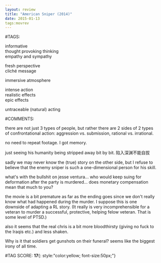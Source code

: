 ```yaml
---  
layout: review  
title: "American Sniper (2014)"  
date: 2015-01-13  
tags:movrev  
---  
```

  
#TAGS:  
  
informative  
thought provoking thinking  
empathy and sympathy  
  
fresh perspective  
cliché message  
  
immersive atmosphere  
  
intense action  
realistic effects  
epic effects  
  
untraceable (natural) acting  
  
#COMMENTS:  
  
there are not just 3 types of people, but rather there are 2 sides of 2 types of confrontational action: aggression vs. submission, rational vs. irrational.  
  
no need to repeat footage. I got memory.  
  
just seeing his humanity being stripped away bit by bit. 陷入深渊不能自拔  
  
sadly we may never know the (true) story on the other side, but I refuse to believe that the enemy sniper is such a one-dimensional person for his skill.  
  
what's with the bullshit on jesse ventura... who would keep suing for deformation after the party is murdered... does monetary compensation mean that much to you?  
  
the movie is a bit premature as far as the ending goes since we don't really know what had happened during the murder. I suppose this is one downside of adapting a RL story. (It really is very incomprehensible for a veteran to murder a successful, protective, helping felow veteran. That is some level of PTSD.)  
  
also it seems that the real chris is a bit more bloodthirsty (giving no fuck to the Iraqis etc.) and less shaken.  
  
Why is it that soldiers get gunshots on their funeral? seems like the biggest irony of all time.  
  
  
  
  
  
#TAG SCORE: **17**{: style:"color:yellow; font-size:50px;"}  
